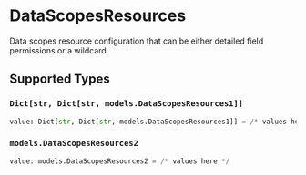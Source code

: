 # DataScopesResources

Data scopes resource configuration that can be either detailed field permissions or a wildcard


## Supported Types

### `Dict[str, Dict[str, models.DataScopesResources1]]`

```python
value: Dict[str, Dict[str, models.DataScopesResources1]] = /* values here */
```

### `models.DataScopesResources2`

```python
value: models.DataScopesResources2 = /* values here */
```

